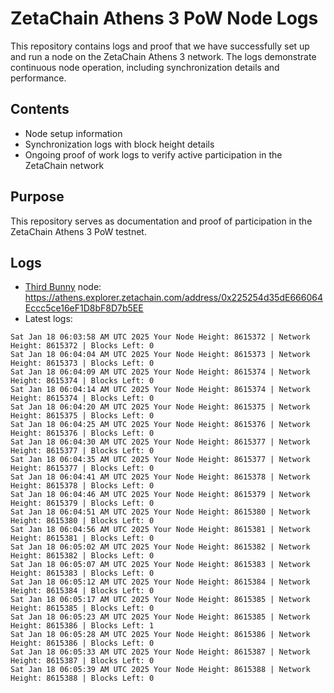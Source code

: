 # ZetaChain Athens 3 PoW Node Logs
This repository contains logs and proof that we have successfully set up and run a node on the ZetaChain Athens 3 network. The logs demonstrate continuous node operation, including synchronization details and performance.

## Contents
- Node setup information
- Synchronization logs with block height details
- Ongoing proof of work logs to verify active participation in the ZetaChain network

## Purpose
This repository serves as documentation and proof of participation in the ZetaChain Athens 3 PoW testnet.

## Logs

- [Third Bunny](https://thirdbunny.xyz/) node: https://athens.explorer.zetachain.com/address/0x225254d35dE666064Eccc5ce16eF1D8bF8D7b5EE
- Latest logs:
```
Sat Jan 18 06:03:58 AM UTC 2025 Your Node Height: 8615372 | Network Height: 8615372 | Blocks Left: 0
Sat Jan 18 06:04:04 AM UTC 2025 Your Node Height: 8615373 | Network Height: 8615373 | Blocks Left: 0
Sat Jan 18 06:04:09 AM UTC 2025 Your Node Height: 8615374 | Network Height: 8615374 | Blocks Left: 0
Sat Jan 18 06:04:14 AM UTC 2025 Your Node Height: 8615374 | Network Height: 8615374 | Blocks Left: 0
Sat Jan 18 06:04:20 AM UTC 2025 Your Node Height: 8615375 | Network Height: 8615375 | Blocks Left: 0
Sat Jan 18 06:04:25 AM UTC 2025 Your Node Height: 8615376 | Network Height: 8615376 | Blocks Left: 0
Sat Jan 18 06:04:30 AM UTC 2025 Your Node Height: 8615377 | Network Height: 8615377 | Blocks Left: 0
Sat Jan 18 06:04:35 AM UTC 2025 Your Node Height: 8615377 | Network Height: 8615377 | Blocks Left: 0
Sat Jan 18 06:04:41 AM UTC 2025 Your Node Height: 8615378 | Network Height: 8615378 | Blocks Left: 0
Sat Jan 18 06:04:46 AM UTC 2025 Your Node Height: 8615379 | Network Height: 8615379 | Blocks Left: 0
Sat Jan 18 06:04:51 AM UTC 2025 Your Node Height: 8615380 | Network Height: 8615380 | Blocks Left: 0
Sat Jan 18 06:04:56 AM UTC 2025 Your Node Height: 8615381 | Network Height: 8615381 | Blocks Left: 0
Sat Jan 18 06:05:02 AM UTC 2025 Your Node Height: 8615382 | Network Height: 8615382 | Blocks Left: 0
Sat Jan 18 06:05:07 AM UTC 2025 Your Node Height: 8615383 | Network Height: 8615383 | Blocks Left: 0
Sat Jan 18 06:05:12 AM UTC 2025 Your Node Height: 8615384 | Network Height: 8615384 | Blocks Left: 0
Sat Jan 18 06:05:17 AM UTC 2025 Your Node Height: 8615385 | Network Height: 8615385 | Blocks Left: 0
Sat Jan 18 06:05:23 AM UTC 2025 Your Node Height: 8615385 | Network Height: 8615386 | Blocks Left: 1
Sat Jan 18 06:05:28 AM UTC 2025 Your Node Height: 8615386 | Network Height: 8615386 | Blocks Left: 0
Sat Jan 18 06:05:33 AM UTC 2025 Your Node Height: 8615387 | Network Height: 8615387 | Blocks Left: 0
Sat Jan 18 06:05:39 AM UTC 2025 Your Node Height: 8615388 | Network Height: 8615388 | Blocks Left: 0
```
